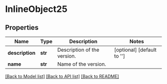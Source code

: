 # InlineObject25

## Properties
Name | Type | Description | Notes
------------ | ------------- | ------------- | -------------
**description** | **str** | Description of the version. | [optional] [default to '']
**name** | **str** | Name of the version. | 

[[Back to Model list]](../README.md#documentation-for-models) [[Back to API list]](../README.md#documentation-for-api-endpoints) [[Back to README]](../README.md)


